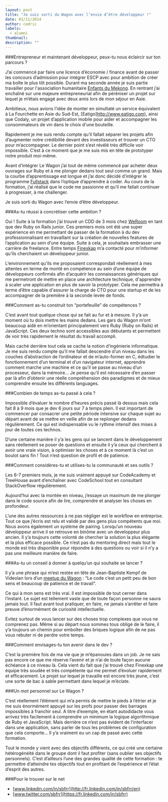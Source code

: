 ```yaml
---
layout: post
title: "Je suis sorti du Wagon avec l’envie d’être développeur !"
date: 01/11/2014
author: cedric
labels:
  - alumni
thumbnail:
description: ""
---
```


###Entrepreneur et maintenant développeur, peux-tu nous éclaircir sur ton parcours ?

J’ai commencé par faire une licence d’économie / finance avant de passer les concours d’admission pour intégrer ESCP avec pour ambition de créer ma boîte le plus tôt possible. Durant ma seconde année je suis partie travailler pour l'association humanitaire [Enfants du Mekong](http://www.enfantsdumekong.com/). En rentrant j’ai enchaîné sur une majeure entrepreneurial afin de péréniser un projet sur lequel je m’étais engagé avec deux amis lors de mon séjour en Asie.

Ambitieux, nous avions l’idée de monter en simultaté un service équivalent à La Fourchette en Asie du Sud-Est, [Eatigo]http://www.eatigo.com), ainsi que Codaly, un projet d’application mobile pour aider et accompagner les consommateurs de vin dans le choix d'une bouteille.

Rapidement je me suis rendu compte qu’il fallait séparer les projets afin d’augmenter notre crédibilité devant des investisseurs et trouver un CTO pour m’accompagner. Le dernier point s’est révélé très difficile voir impossible. C’est à ce moment que je me suis mis en tête de prototyper notre produit moi-même.

Avant d’intégrer Le Wagon j’ai tout de même commencé par acheter deux ouvrages sur Ruby et à me plonger dedans tout seul comme un grand. Mais la courbe d’apprentissage est longue et j’ai donc décidé d’intégrer le programme [Fullstack](http://www.lewagon.org/programme) dans l’optique d’apprendre à coder. Au cours de la formation, j’ai réalisé que le code me passionne et qu’il me fallait continuer à progresser, à me challenger.

Je suis sorti du Wagon avec l’envie d’être développeur.

###As-tu réussi à concrétiser cette ambition ?

Oui ! Suite à la formation j’ai trouvé un CDD de 3 mois chez [WeRoom](https://www.weroom.com/en) en tant que dev Ruby on Rails junior. Ces premiers mois ont été une super expérience en me permettant de passer de la formation à du dev professionnalisant en travaillant sur la création de nouvelles features de l’application au sein d’une équipe. Suite à cela, je souhaitais embrasser une carrière de freelance. Entre temps [Finexkap](https://www.finexkap.com/) m’a contacté pour m’informer qu’ils cherchaient un développeur junior.

L’environnement qu’ils me proposaient correspondait réellement à mes attentes en terme de monté en compétence au sein d’une équipe de développeurs confirmés afin d’acquérir les connaissances génériques qui me permetront de mettre en place une architecture technique, d'apprendre à scaler une application en plus de savoir la prototyper. Cela me permettra à terme d’être capable d'assurer la charge de CTO pour une startup et de les accompagner de la première à la seconde levée de fonds.

###Comment as-tu construit ton “portefeuille” de compétences ?

C’est avant tout quelque chose qui se fait au fur et à mesure. Il y’a un moment où tu dois mettre les mains dedans. Les gars du Wagon m’ont beaucoup aidé en m’orientant principalement vers Ruby (Ruby on Rails) et JavaScript. Ces deux techno sont accessibles aux débutants et permettent de voir très rapidement le résultat du travail accompli.

Mais caché derrière tout cela se cache la notion d’ingénierie informatique. Je me suis rendu compte qu’il me fallait descendre d’un niveau dans les couches d’abstraction de l’ordinateur et de m’auto-former en C, édtudier le fonctionnement d’un terminal et d’un navigateur internet, apprendre comment marche une machine et ce qu’il se passe au niveau d’un processeur, dans  la mémoire... Je pense qu’il est nécessaire d’en passer par là afin d’obtenir une réelle compréhension des paradigmes et de mieux comprendre ensuite les différents languages.

###Combien de temps as-tu passé à cela ?

Impossible d’évaluer le nombre d’heures précis passé là dessus mais cela fait 8 à 9 mois que je dev 6 jours sur 7 à temps plein. Il est important de commencer par consacrer une petite période intensive sur chaque sujet au départ avant de se mettre en veille afin de se replonger dedans régulièrement. Ce qui est indispensable vu le rythme intensif des mises à jour de toutes ces technos.

D’une certaine manière il y’a les gens qui se lancent dans le développement sans réellement se poser de questions et ensuite il y’a ceux qui cherchent à avoir une vraie vision, à optimiser les choses et à ce moment là c’est un boulot sans fin ! Tout n’est question de profil et de patience.

###Comment considères-tu et utilises-tu la communauté et ses outils ?

Les 6-7 premiers mois, je me suis vraiment appuyé sur CodeAcademy et TreeHouse avant d’enchaîner avec CodeSchool tout en consultant StackOverflow régulièrement.

Aujourd’hui avec la montée en niveau, j’essaye un maximum de me plonger dans le code source afin de lire, comprendre et analyser les choses en profondeur.

L’une des autres ressources à ne pas négliger est le workflow en entreprise. Tout ce que j’écris est relu et validé par des gens plus compétents que moi. Nous avons également un système de pairing. Lorsqu’un nouveau développeur arrive il se retrouve en binôme avec un developpeur plus ancien. Il y’a toujours cette volonté de chercher la solution la plus élégante et la plus efficace possible. Ce n’est pas du mentoring direct mais tout le monde est très disponible pour répondre à des questions ou voir si il n’y a pas une meilleure manière de faire.

###As-tu un conseil à donner à quelqu’un qui souhaite se lancer ?

Il y’a une phrase qui m’est restée en tête de Jean-Baptiste Kempf de Videolan lors d’un [meetup du Wagon](https://www.youtube.com/watch?v=ub1scSysja4) : “Le code c’est un petit peu de bon sens et beaucoup de patience et de travail”.

Ce qui à mon sens est très vrai. Il est impossible de tout cerner dans l’instant. Le sujet est tellement vaste que de toute façon personne ne saura jamais tout. Il faut avant tout pratiquer, en faire, ne jamais s’arrêter et faire preuve d’énormément de curiosité intellectuelle.

Evitez surtout de vous lancer sur des choses trop complexes que vous ne comprenez pas. Même si au départ nous sommes tous obligé de le faire, il y’a toujours un chemin pour emboîter des briques logique afin de ne pas vous rebuter ni de perdre votre temps.

###Comment envisages-tu ton avenir dans le dev ?

C’est la première fois de ma vie que je m’épanouies dans un job. Je ne sais pas encore ce que me réserve l’avenir et je n’ai de toute façon aucune échéance à ce niveau là. Cela vient du fait que j’ai trouvé chez Finexkap une équipe très soudée et très compétente qui me permet d’évoluer rapidement et efficacement. Le projet sur lequel je travaille est encore très jeune, c’est une sorte de bac à sable permettant dans lequel je m’éclate.

###Un mot personnel sur Le Wagon ?

C’est réellement l’élément qui m’a permis de mettre le pieds à l’étrier et je me suis énormément appuyé sur les profs pour passer des barrages impossibles à franchir seul. A titre d’exemple, en étant autodidacte  vous arrivez très facilement à comprendre un minimum la logique algorithmique de Ruby et JavaScript. Mais derrière ce n’est pas évident de l’interfacer dans une application, sans parler de tous les problèmes de configuration que cela comporte… Il y’a vraiment eu un cap de passé avec cette formation.

Tout le monde y vient avec des objectifs différents, ce qui créé une certaine hétérogénéité dans le groupe dont il faut profiter (sans oublier ses objectifs personnels). C’est d’ailleurs l’une des grandes qualité de cette formation : te permettre d’atteindre tes objectifs tout en profitant de l’expérience et l’état d’esprit des autres.

###Pour le trouver sur le net

- [www.linkedin.com/in/sbfrr](http://fr.linkedin.com/in/sbfrr/en)
- [www.twitter.com/sbfrr](https://fr.linkedin.com/in/sbfrr)
